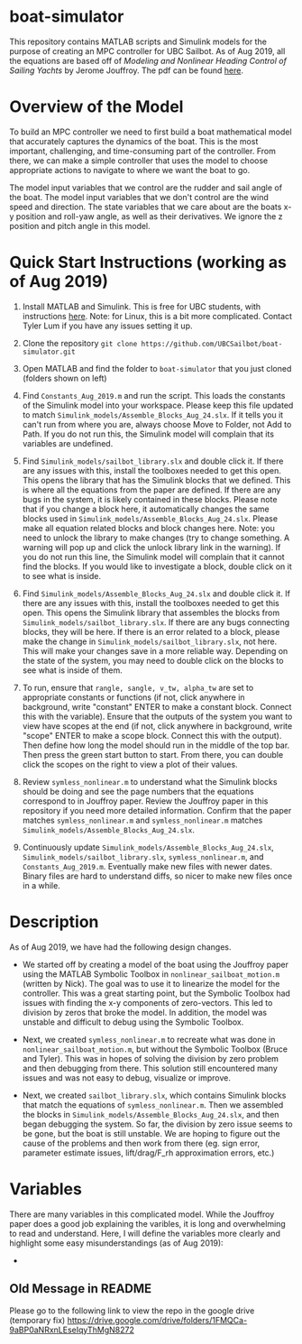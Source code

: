 # boat-simulator

This repository contains MATLAB scripts and Simulink models for the purpose of creating an MPC controller for UBC Sailbot. As of Aug 2019, all the equations are based off of _Modeling and Nonlinear Heading Control of Sailing Yachts_ by Jerome Jouffroy. The pdf can be found [here](Jouffroy-2013linjoe.pdf). 

# Overview of the Model

To build an MPC controller we need to first build a boat mathematical model that accurately captures the dynamics of the boat. This is the most important, challenging, and time-consuming part of the controller. From there, we can make a simple controller that uses the model to choose appropriate actions to navigate to where we want the boat to go.

The model input variables that we control are the rudder and sail angle of the boat. The model input variables that we don't control are the wind speed and direction. The state variables that we care about are the boats x-y position and roll-yaw angle, as well as their derivatives. We ignore the z position and pitch angle in this model.

# Quick Start Instructions (working as of Aug 2019)

1. Install MATLAB and Simulink. This is free for UBC students, with instructions [here](https://it.ubc.ca/services/desktop-print-services/software-licensing/matlab). Note: for Linux, this is a bit more complicated. Contact Tyler Lum if you have any issues setting it up.

2. Clone the repository `git clone https://github.com/UBCSailbot/boat-simulator.git`

3. Open MATLAB and find the folder to `boat-simulator` that you just cloned (folders shown on left)

4. Find `Constants_Aug_2019.m` and run the script. This loads the constants of the Simulink model into your workspace. Please keep this file updated to match `Simulink_models/Assemble_Blocks_Aug_24.slx`. If it tells you it can't run from where you are, always choose Move to Folder, not Add to Path. If you do not run this, the Simulink model will complain that its variables are undefined.

5. Find `Simulink_models/sailbot_library.slx` and double click it. If there are any issues with this, install the toolboxes needed to get this open. This opens the library that has the Simulink blocks that we defined. This is where all the equations from the paper are defined. If there are any bugs in the system, it is likely contained in these blocks. Please note that if you change a block here, it automatically changes the same blocks used in `Simulink_models/Assemble_Blocks_Aug_24.slx`. Please make all equation related blocks and block changes here. Note: you need to unlock the library to make changes (try to change something. A warning will pop up and click the unlock library link in the warning). If you do not run this line, the Simulink model will complain that it cannot find the blocks. If you would like to investigate a block, double click on it to see what is inside.

6. Find `Simulink_models/Assemble_Blocks_Aug_24.slx` and double click it. If there are any issues with this, install the toolboxes needed to get this open. This opens the Simulink library that assembles the blocks from `Simulink_models/sailbot_library.slx`. If there are any bugs connecting blocks, they will be here. If there is an error related to a block, please make the change in `Simulink_models/sailbot_library.slx`, not here. This will make your changes save in a more reliable way. Depending on the state of the system, you may need to double click on the blocks to see what is inside of them. 

7. To run, ensure that `rangle, sangle, v_tw, alpha_tw` are set to appropriate constants or functions (if not, click anywhere in background, write "constant" ENTER to make a constant block. Connect this with the variable). Ensure that the outputs of the system you want to view have scopes at the end (if not, click anywhere in background, write "scope" ENTER to make a scope block. Connect this with the output). Then define how long the model should run in the middle of the top bar. Then press the green start button to start. From there, you can double click the scopes on the right to view a plot of their values.  

8. Review `symless_nonlinear.m` to understand what the Simulink blocks should be doing and see the page numbers that the equations correspond to in Jouffroy paper. Review the Jouffroy paper in this repository if you need more detailed information. Confirm that the paper matches `symless_nonlinear.m` and `symless_nonlinear.m` matches `Simulink_models/Assemble_Blocks_Aug_24.slx`. 

9. Continuously update `Simulink_models/Assemble_Blocks_Aug_24.slx`, `Simulink_models/sailbot_library.slx`, `symless_nonlinear.m`, and `Constants_Aug_2019.m`. Eventually make new files with newer dates. Binary files are hard to understand diffs, so nicer to make new files once in a while.

# Description

As of Aug 2019, we have had the following design changes.

* We started off by creating a model of the boat using the Jouffroy paper using the MATLAB Symbolic Toolbox in `nonlinear_sailboat_motion.m` (written by Nick). The goal was to use it to linearize the model for the controller. This was a great starting point, but the Symbolic Toolbox had issues with finding the x-y components of zero-vectors. This led to division by zeros that broke the model. In addition, the model was unstable and difficult to debug using the Symbolic Toolbox. 

* Next, we created `symless_nonlinear.m` to recreate what was done in `nonlinear_sailboat_motion.m`, but without the Symbolic Toolbox (Bruce and Tyler). This was in hopes of solving the division by zero problem and then debugging from there. This solution still encountered many issues and was not easy to debug, visualize or improve.

* Next, we created `sailbot_library.slx`, which contains Simulink blocks that match the equations of `symless_nonlinear.m`. Then we assembled the blocks in `Simulink_models/Assemble_Blocks_Aug_24.slx`, and then began debugging the system. So far, the division by zero issue seems to be gone, but the boat is still unstable. We are hoping to figure out the cause of the problems and then work from there (eg. sign error, parameter estimate issues, lift/drag/F_rh approximation errors, etc.)

# Variables

There are many variables in this complicated model. While the Jouffroy paper does a good job explaining the varibles, it is long and overwhelming to read and understand. Here, I will define the variables more clearly and highlight some easy misunderstandings (as of Aug 2019):

* 


## Old Message in README

Please go to the following link to view the repo in the google drive (temporary fix)
https://drive.google.com/drive/folders/1FMQCa-9aBP0aNRxnLEseIqyThMgN8272
